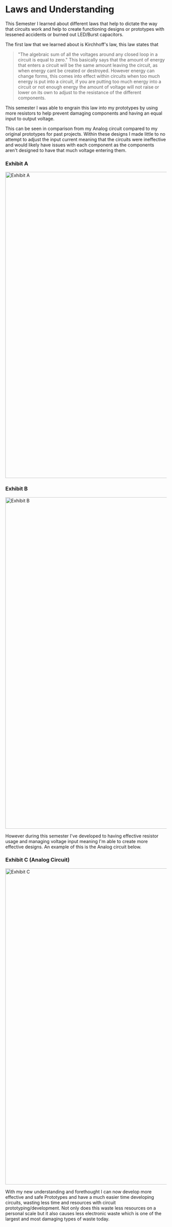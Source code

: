 # Laws and Understanding

This Semester I learned about different laws that help to dictate the way that circuits work and help to create functioning designs or prototypes with lessened accidents or burned out LED/Burst capacitors.

The first law that we learned about is Kirchhoff's law, this law states that 
> "The algebraic sum of all the voltages around any closed loop in a circuit is equal to zero."
This basically says that the amount of energy that enters a circuit will be the same amount leaving the circuit, as when energy cant be created or destroyed.
However energy can change forms, this comes into effect within circuits when too much energy is put into a circuit, if you are putting too much energy into a circuit or not enough energy the amount of voltage will not raise or lower on its own to adjust to the resistance of the different components.

This semester I was able to engrain this law into my prototypes by using more resistors to help prevent damaging components and having an equal input to output voltage.

This can be seen in comparison from my Analog circuit compared to my original prototypes for past projects. Within these designs I made little to no attempt to adjust the input current meaning that the circuits were ineffective and would likely have issues with each component as the components aren't designed to have that much voltage entering them.

### Exhibit A

<img width="957" alt="Exhibit A" src="https://github.com/user-attachments/assets/dd821dfd-026a-40a8-8959-3b5be9ffb206">

### Exhibit B

<img width="1036" alt="Exhibit B" src="https://github.com/user-attachments/assets/dda4add7-4330-4ee1-a6d8-6bea173d0607">

However during this semester I've developed to having effective resistor usage and managing voltage input meaning I'm able to create more effective designs. An example of this is the Analog circuit below.

### Exhibit C (Analog Circuit)

<img width="988" alt="Exhibit C" src="https://github.com/user-attachments/assets/8ef5f453-6d1f-4469-87a5-a295a093d6ad">

With my new understanding and forethought I can now develop more effective and safe Prototypes and have a much easier time developing circuits, wasting less time and resources with circuit prototyping/development.
Not only does this waste less resources on a personal scale but it also causes less electronic waste which is one of the largest and most damaging types of waste today.
